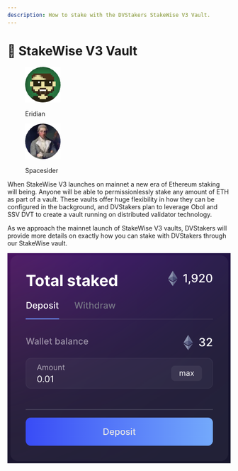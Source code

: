 ```yaml
---
description: How to stake with the DVStakers StakeWise V3 Vault.
---
```


# 🏦 StakeWise V3 Vault

<div>

<figure><img src="https://raw.githubusercontent.com/DVStakers/docs/main/.gitbook/assets/Eridian.png" alt=""><figcaption><p>Eridian</p></figcaption></figure>

 

<figure><img src="../.gitbook/assets/Spacesider.png" alt=""><figcaption><p>Spacesider</p></figcaption></figure>

</div>

When StakeWise V3 launches on mainnet a new era of Ethereum staking will being. Anyone will be able to permissionlessly stake any amount of ETH as part of a vault. These vaults offer huge flexibility in how they can be configured in the background, and DVStakers plan to leverage Obol and SSV DVT to create a vault running on distributed validator technology.

As we approach the mainnet launch of StakeWise V3 vaults, DVStakers will provide more details on exactly how you can stake with DVStakers through our StakeWise vault.

![](<../.gitbook/assets/image (11).png>)
